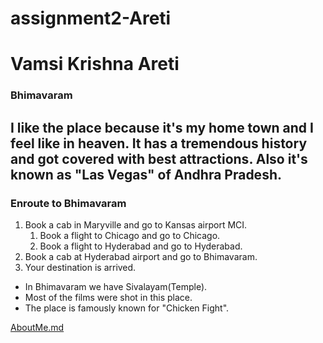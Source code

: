 # assignment2-Areti 
# Vamsi Krishna Areti
### Bhimavaram

I like the place because it's my home town and I feel like in **heaven**. 
It has a tremendous history and got covered with best attractions.
Also it's known as **"Las Vegas"** of Andhra Pradesh.
---
### Enroute to Bhimavaram
1. Book a cab in Maryville and go to Kansas airport MCI.
    1. Book a flight to Chicago and go to Chicago.
    2. Book a flight to Hyderabad and go to Hyderabad.
2. Book a cab at Hyderabad airport and go to Bhimavaram.
3. Your destination is arrived.
- In Bhimavaram we have Sivalayam(Temple).
- Most of the films were shot in this place.
- The place is famously known for "Chicken Fight".











[AboutMe.md](AboutMe.md)




